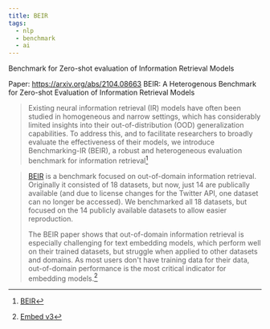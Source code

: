 ```yaml
---
title: BEIR
tags:
  - nlp
  - benchmark
  - ai
---
```

Benchmark for Zero-shot evaluation of Information Retrieval Models

Paper: https://arxiv.org/abs/2104.08663
BEIR: A Heterogenous Benchmark for Zero-shot Evaluation of Information Retrieval Models

> Existing neural information retrieval (IR) models have often been studied in homogeneous and narrow settings, which has considerably limited insights into their out-of-distribution (OOD) generalization capabilities. To address this, and to facilitate researchers to broadly evaluate the effectiveness of their models, we introduce Benchmarking-IR (BEIR), a robust and heterogeneous evaluation benchmark for information retrieval[^BEIR]

> [BEIR](https://arxiv.org/abs/2104.08663?ref=txt.cohere.com) is a benchmark focused on out-of-domain information retrieval. Originally it consisted of 18 datasets, but now, just 14 are publically available (and due to license changes for the Twitter API, one dataset can no longer be accessed). We benchmarked all 18 datasets, but focused on the 14 publicly available datasets to allow easier reproduction.
> 
> The BEIR paper shows that out-of-domain information retrieval is especially challenging for text embedding models, which perform well on their trained datasets, but struggle when applied to other datasets and domains. As most users don't have training data for their data, out-of-domain performance is the most critical indicator for embedding models.[^Embedv3]

[^Embedv3]: [Embed v3](https://txt.cohere.com/introducing-embed-v3/)
[^BEIR]: [BEIR](https://arxiv.org/abs/2104.08663)
